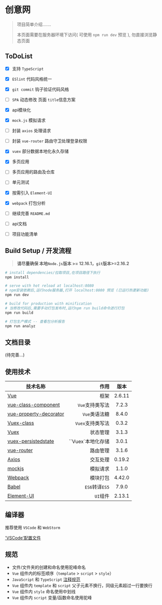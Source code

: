# 创意网

> 项目简单介绍.......
>
> 本页面需要在服务器环境下访问( 可使用 `npm run dev` 预览 ), 勿直接浏览静态页面



## **ToDoList**

- [x] 支持 `TypeScript`
- [x] `ESlint` 代码风格统一
- [x] `git commit` 钩子验证代码风格
- [ ] `SPA` 动态修改 页面 `title`信息方案
- [x] api模块化
- [x] `mock.js` 模拟请求
- [ ] 封装 `axios` 处理请求
- [ ] 封装 `vue-router` 路由守卫处理登录权限
- [x] `vuex` 部分数据本地化永久存储
- [x] 多页应用
- [ ] 多页应用的路由及仓库
- [ ] 单元测试
- [x] 按需引入 `Element-UI`
- [x] `webpack` 打包分析
- [ ] 继续完善 `README.md`
- [ ] api文档
- [ ] 项目功能清单



## Build Setup / 开发流程

> **请尽量确保 本地`Node.js`版本 >= 12.16.1，`git`版本>=2.16.2**

``` bash
# install dependencies/拉取项目,在项目路径下执行
npm install

# serve with hot reload at localhost:8080
# npm安装依赖后,运行node服务器,打开 localhost:8080 预览 (已运行热更新功能)
npm run dev

# build for production with minification
# 当修改代码后,需要手动打包发布时,运行npm run build命令进行打包
npm run build

# 打包生产模式 -- 查看包分析报告
npm run analyz
```



## 文档目录

(待完善...)



## 使用技术

| 技术名称                                                     |              作用 |  版本  |
| ------------------------------------------------------------ | ----------------: | :----: |
| [Vue](http://cn.vuejs.org/)                                  |              框架 | 2.6.11 |
| [vue-class-component](https://class-component.vuejs.org)     |   `Vue`支持类写法 | 7.2.3  |
| [vue-property-decorator](https://github.com/kaorun343/vue-property-decorator) |     `Vue`类语法糖 | 8.4.0  |
| [Vuex-class](https://github.com/ktsn/vuex-class)             |  `Vuex`支持类写法 | 0.3.2  |
| [Vuex](https://vuex.vuejs.org/zh-cn/)                        |          状态管理 | 3.1.3  |
| [vuex-persistedstate](https://www.npmjs.com/package/vuex-persistedstate) | ``Vuex`本地化存储 | 3.0.1  |
| [vue-router](http://router.vuejs.org/zh-cn/)                 |          路由管理 | 3.1.6  |
| [Axios](https://github.com/mzabriskie/axios)                 |          交互处理 | 0.19.2 |
| [mockjs](http://mockjs.com/)                                 |          模拟请求 | 1.1.0  |
| [Webpack](http://webpack.github.io/)                         |          模块打包 | 4.42.0 |
| [Babel](http://babeljs.cn/)                                  |    `ES6`转译`ES5` | 7.9.0  |
| [Element-UI](https://element.eleme.cn/#/)                    |          `UI`组件 | 2.13.1 |




## 编译器

推荐使用 `VSCode` 和 `WebStorm`

['VSCode'配置文件](./.vscode/settings.json)



## 规范

- 文件/文件夹的创建和命名使用驼峰命名
- `Vue` 组件内的标签顺序（`template` > `script` > `style`）
- `JavaScript` 和 `TypeScript` [注释规范](https://jsdoc.app/tags-param.html)
- `Vue`  组件内 `template` 和 `script`  父子元素不换行，同级元素超过一行要换行
- `Vue`  组件内  `style` 命名使用中划线
- `Vue`  组件内  `script` 变量/函数命名使用驼峰



